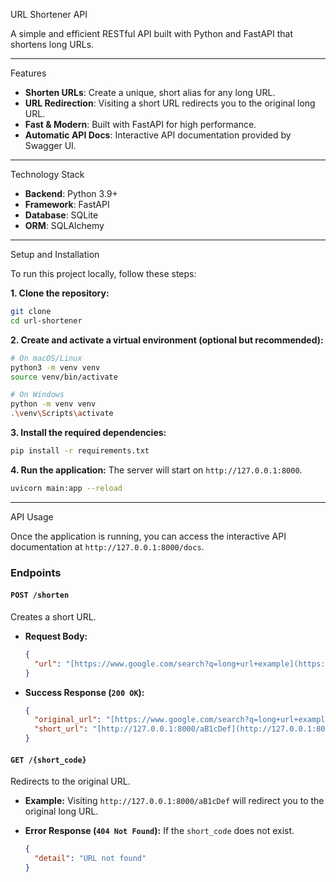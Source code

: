 URL Shortener API

A simple and efficient RESTful API built with Python and FastAPI that shortens long URLs.

---

Features

- **Shorten URLs**: Create a unique, short alias for any long URL.
- **URL Redirection**: Visiting a short URL redirects you to the original long URL.
- **Fast & Modern**: Built with FastAPI for high performance.
- **Automatic API Docs**: Interactive API documentation provided by Swagger UI.

---

Technology Stack

- **Backend**: Python 3.9+
- **Framework**: FastAPI
- **Database**: SQLite
- **ORM**: SQLAlchemy

---

Setup and Installation

To run this project locally, follow these steps:

**1. Clone the repository:**
```bash
git clone 
cd url-shortener
```

**2. Create and activate a virtual environment (optional but recommended):**
```bash
# On macOS/Linux
python3 -m venv venv
source venv/bin/activate

# On Windows
python -m venv venv
.\venv\Scripts\activate
```

**3. Install the required dependencies:**
```bash
pip install -r requirements.txt
```

**4. Run the application:**
The server will start on `http://127.0.0.1:8000`.
```bash
uvicorn main:app --reload
```

---

API Usage

Once the application is running, you can access the interactive API documentation at `http://127.0.0.1:8000/docs`.

### Endpoints

#### `POST /shorten`
Creates a short URL.

- **Request Body:**
  ```json
  {
    "url": "[https://www.google.com/search?q=long+url+example](https://www.google.com/search?q=long+url+example)"
  }
  ```

- **Success Response (`200 OK`):**
  ```json
  {
    "original_url": "[https://www.google.com/search?q=long+url+example](https://www.google.com/search?q=long+url+example)",
    "short_url": "[http://127.0.0.1:8000/aB1cDef](http://127.0.0.1:8000/aB1cDef)"
  }
  ```

#### `GET /{short_code}`
Redirects to the original URL.

- **Example:**
  Visiting `http://127.0.0.1:8000/aB1cDef` will redirect you to the original long URL.

- **Error Response (`404 Not Found`):**
  If the `short_code` does not exist.
  ```json
  {
    "detail": "URL not found"
  }
  ```
